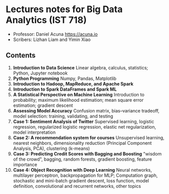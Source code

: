 # Lectures notes for Big Data Analytics (IST 718)

- Professor: Daniel Acuna <https://acuna.io>
- Scribers: Lizhan Liam and Yimin Xiao


## Contents

1. **Introduction to Data Science** Linear algebra, calculus, statistics; Python, Jupyter notebook
1. **Python Programming** Numpy, Pandas, Matplotlib
1. **Introduction to Hadoop, MapReduce, and Apache Spark**
1. **Introduction to Spark DataFrames and Spark ML**
1. **A Statistical Perspective on Machine Learning** Introduction to probability; maximum likelihood estimation; mean square error estimation; gradient descent
1. **Assessing Model Accuracy** Confusion matrix, bias–variance tradeoff, model selection: training, validating, and testing
1. **Case 1: Sentiment Analysis of Twitter** Supervised learning, logistic regression, regularized logistic regression, elastic net regularization, model interpretation
1. **Case 2: A recommendation system for courses** Unsupervised learning, nearest neighbors, dimensionality reduction (Principal Component Analysis, PCA), clustering (k-means)
1. **Case 3: Predicting Credit Scores with Bagging and Boosting** "wisdom of the crowd", bagging, random forests, gradient boosting, feature importance
1. **Case 4: Object Recognition with Deep Learning** Neural networks, multilayer perceptron, backpropagation for MLP; Computation graph, stochastic and mini-batch gradient descent, loss function, model definition, convolutional and recurrent networks, other topics


